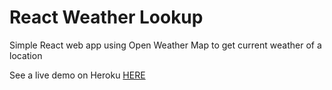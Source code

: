 # React Weather Lookup
Simple React web app using Open Weather Map to get current weather of a location

See a live demo on Heroku <a href="pacific-fortress-25623.herokuapp.com" target="_blank">HERE</a>
